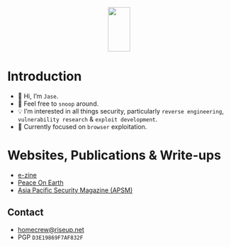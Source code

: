 <p align="center">
  <img width="50" height="100" src="https://i.ibb.co/HNS6HJ6/htg-logo.png">
</p>

# Introduction
- 👋 Hi, I’m `Jase`.
- 👀 Feel free to `snoop` around.
- 💡 I’m interested in all things security, particularly `reverse engineering`, `vulnerability research` & `exploit development`.
- 📌 Currently focused on `browser` exploitation.

# Websites, Publications & Write-ups
- [e-zine](https://ret2eax.github.io)
- [Peace On Earth](https://peace-on-earth.github.io)
- [Asia Pacific Security Magazine (APSM)](https://www.asiapacificsecuritymagazine.com/contributors/)

## Contact
- [homecrew@riseup.net](mailto:homecrew@riseup.net)
- PGP `D3E19869F7AF832F`

